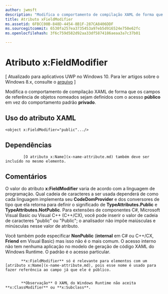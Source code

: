 ```yaml
---
author: jwmsft
description: "Modifica o comportamento de compilação XAML de forma que os campos de referência de objetos nomeados sejam definidos com o acesso público em vez do comportamento padrão privado."
title: Atributo xFieldModifier
ms.assetid: 6FBCC00B-848D-4454-8B1F-287CA8406DDF
ms.sourcegitcommit: 6530fa257ea3735453a97eb5d916524e750e62fc
ms.openlocfilehash: 3f6c759d582d92aa33df5874186aeaa3a7c37b01

---
```


# Atributo x:FieldModifier

\[ Atualizado para aplicativos UWP no Windows 10. Para ler artigos sobre o Windows 8.x, consulte o [arquivo](http://go.microsoft.com/fwlink/p/?linkid=619132) \]

Modifica o comportamento de compilação XAML de forma que os campos de referência de objetos nomeados sejam definidos com o acesso **público** em vez do comportamento padrão **privado**.

## Uso do atributo XAML

``` syntax
<object x:FieldModifier="public".../>
```

## Dependências


            [O atributo x:Name](x-name-attribute.md) também deve ser incluído no mesmo elemento.

## Comentários

O valor do atributo **x:FieldModifier** varia de acordo com a linguagem de programação. Qual cadeia de caracteres a ser usada dependerá de como cada linguagem implementa seu **CodeDomProvider** e dos conversores de tipo que ela retorna para definir o significado de **TypeAttributes.Public** e **TypeAttributes.NotPublic**. Para extensões de componentes C#, Microsoft Visual Basic ou Visual C++ (C++/CX), você pode inserir o valor de cadeia de caracteres "public" ou "Public"; o analisador não impõe maiúsculas e minúsculas nesse valor de atributo.

Você também pode especificar **NonPublic** (**internal** em C# ou C++/CX, **Friend** em Visual Basic) mas isso não é o mais comum. O acesso interno não tem nenhuma aplicação no modelo de geração de código XAML do Windows Runtime. O padrão é o acesso particular.


           **x:FieldModifier** só é relevante para elementos com um [atributo x:Name](x-name-attribute.md), pois esse nome é usado para fazer referência ao campo já que ele é público.


           **Observação** O XAML do Windows Runtime não aceita **x:ClassModifier** ou **x:Subclass**.




<!--HONumber=Jun16_HO4-->


